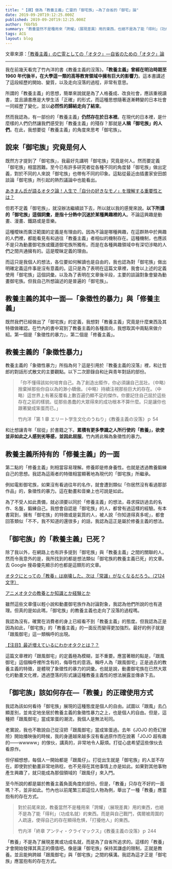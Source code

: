```yaml
---
title: "【譯】做為「教養主義」亡靈的「御宅族」—為了自省的「御宅」論"
date: 2019-09-20T19:12:25.000Z
published: 2019-09-20T19:12:25.000Z
author: f6bfb5
summary: "教養當然不是種用來「誇耀」（展現差異）用的東西，也絕不是為了能「得利」（功成名就）的東西。而是與自己戰鬥，偶爾被周圍的人疏遠，使得自己的存在顯得危惧，「打擾他人」的東西。"
tags: ACG
layout: blog
---
```


文章來源：[「教養主義」の亡霊としての「オタク」―自省のための「オタク」論](http://amberfeb.hatenablog.com/entry/2013/12/29/001526)

---

我在前幾天看完了竹內洋的書《教養主義的沒落》。**「教養主義」**曾經在明治時期至 1960 年代後半，在大學這一類的高等教育領域中**擁有巨大的影響力**。這本書講述了這段經歷的開始、變質，以及走向沒落的過程，非常有意思。

所謂的「教養主義」的思想，簡單來說就是為了人格養成、改良社會，應該重視讀書，並且讀書應是大學生活「正確」的形式，而這種思想隨著逐漸轉變的日本社會一同經歷了變化，並以**必然性的歸結走向了結束**。

然而我認為，有一部份的「教養主義」**仍然存在於日本裡**。在現代的日本裡，是什麼樣的人們仍然讓我們感受到「教養主義」的殘存？那就是**人稱「御宅族」的人們**。在此，我想要從「教養主義」的角度來思考「御宅族」。

## 說來「御宅族」究竟是何人

既然方才提到了「御宅族」，我最好先講明「御宅族」究竟是何人。然而要定義「御宅族」相當困難。至今已有許多研究者從各種不同的角度替「御宅族」做出定義，對於不同的人來說「御宅族」也帶有不同的印象。這點從最近由插畫家安田朗談論「御宅族」所引起的熱烈議論中也能看出。

[あきまん氏が語るオタク論！人生で「自分の好きなモノ」を理解する重要性とは？](http://togetter.com/li/604251)

但若不定義「御宅族」，就沒辦法繼續談下去，所以就以我的感覺來說。**以下所講的「御宅族」這個詞彙，是指十分熱中沉迷於某種興趣裡的人**。不論這興趣是動畫、漫畫、鐵路或是音樂。

這種曖昧而廣泛範圍的定義是有理由的。因為不論是哪種興趣，在這群熱中於興趣的人們裡，都能看見有和過往「教養主義」者相似的機制存在。這種機制，也應該不是只為動畫御宅族或鐵道御宅族所獨有。而是在各種興趣領域中有深切涉略的人們之間共通擁有的。這是曖昧定義的理由。

而這只是我個人的想法，各位要如何解讀也是自由的，我也認為對「御宅族」做出明確定義這件事是沒有意義的。這只是為了表明在這篇文章裡，我會以上述的定義使用「御宅族」這個詞彙。以及為了表明在文章後半段，主要的談論對象會變為動畫御宅族。但我自己所想論述的是普遍的「御宅族」。

## 教養主義的其中一面—「象徵性的暴力」與「修養主義」

既然我們已經做出了「御宅族」的定義，我想對「教養主義」究竟是什麼東西及其特徵做確認。在竹內的書中寫到了教養主義的各種面向，我想取其中兩點來做介紹。第一個是「象徵性的暴力」，第二個是「修養主義」。

## 教養主義的「象徵性暴力」

教養主義的「象徵性暴力」所指為何？這是引用於『教養主義的沒落』裡，和辻哲郎的對話形式散文的主要觀點。以下二次節錄自和辻與青年對話的部份。

> 「你不懂得該如何培育自己。為了創造出鉅作，你必須讓自己茁壯。（中略）捨棄掉那些你自以為的渺小驕傲。（中略）持續注視那些巨大的存在。（中略）這世界上有著反覆看上數百遍仍顯不足的傑作。你要記住自己屈於這些存在之前的樣貌。從那些愚蠢的大眾得來的成功根本不算什麼。只是讓你也跟著變成笨蛋而已。」
>
> 竹内洋「第 1 章 エリート学生文化のうねり」《教養主義の没落》ｐ 54

和辻想讓青年「屈從」於書籍之下。**累積有更多學識之人所行使的「教養」，欲使並非如此之人感到劣等感，並因此屈服**。竹內將此稱為象徵性的暴力。

## 教養主義所持有的「修養主義」的一面

第二點的「修養主義」則相當容易理解。修養即是修身養性。也就是透過教養鍛練自己的思想。我認為這兩者的特徵相當顯著地為現代的「御宅族」所繼承。

例如電影御宅族，如果沒有看過往年的名作，就會遭到類似「你居然沒有看過那部作品」的，象徵性的暴力。這在動畫和音樂上也可說是如此。

為了不受人如此責備，就必須要以同於「修養主義」的想法，尋求探訪過去的名作、名盤，鍛練自己。我想會自認是「御宅族」的人，都曾有過這樣的經驗。有本書寫到，擁有「御宅族」的特徵或是氣質的人，被人說「你知道得真多呢」，都會回答類似「不不，我不知道的還很多」的話，我認為這正是屬於修養主義的想法。

## 「御宅族」的「教養主義」已死？

除了我以外，在網路上也有許多提到「御宅族」與「教養主義」之間的關聯的人。然而令我意外的是，我所找到的都是想法類似「御宅族的教養主義已死」的文章。去 Google 搜尋優先顯示的也都是這類形的文章。

[オタクにとっての「教養」は崩壊した。次は「常識」がなくなるだろう。（2124 文字）](https://ch.nicovideo.jp/cayenne3030/blomaga/ar197249)

[アニメオタクの教養とか知識とか経験とか](https://togetter.com/li/175173)

雖然這些文章僅以輕小說和動畫御宅族作為討論對象，我認為他們所說的也有道理。但真的是如此嗎，「御宅族」的教養主義也走向了沒落的過程嗎。

我認為沒有。確實在消費者的身上已經看不到「教養主義」的態度。但我認為正是因為如此，「御宅族」的「教養主義」的一面反而變得更加強烈。最好的例子就是「跟風御宅」這一類稱呼的出現。

[【注目】最近増えているにわかオタクとは？？](http://matome.naver.jp/odai/2137905780638948201)

這篇文章裡的「跟風御宅」的定義極為模糊，並不重要。應當著眼的點是，「跟風御宅」這個稱呼裡所含有的，侮辱性的意涵。稱呼人為「跟風御宅」正是過去的教養主義的特徵，是體現了象徵性的暴力的詞彙。也就是說，動畫御宅族在已然大眾化的動畫文化裡，透過墮落的形式讓這種教養主義性的想法展露並傳承下去。

## 「御宅族」該如何存在—「教養」的正確使用方式

我認為該如何看待「御宅族」展現的這種態度是個人的自由。試圖以「跟風」去凸顯差別，並肯定地坐居於教養主義的象徵性暴力之上，也是個人的自由。但是，這種把「跟風御宅」當成笨蛋的潮流，我個人是無法茍同。

老實說，我也不敢說自己從沒把「跟風御宅」當成笨蛋過。去年《JOJO 的奇幻冒險》開始播映後的時候，我的身邊越來越多沒有看過原作而在說著「JOJO 超有趣的——wwwww」的傢伙，講真的，非常地令人厭煩。打從心底希望這些傢伙去看原作。

但仔細想想，每個人一開始都是「跟風仔」。打從出生就是「御宅族」的人並不存在。即使對於動畫非常地熟稔，也不見得在其他事情上亦是如此。如果對其他事物產生興趣了，就只能成為那個領域的「跟風仔」來入門。

至今所說的都是屬於教養主義負面角度的部份。但是，「教養」只存在不好的一面嗎？不，並非如此。竹內也以前尾繁三郎這位人物為例，舉出了一種「教養」應當抱有的存在方式。

> 對於前尾來說，教養當然不是種用來「誇耀」（展現差異）用的東西，也絕不是為了能「得利」（功成名就）的東西。而是與自己戰鬥，偶爾被周圍的人疏遠，使得自己的存在顯得危惧，「打擾他人」的東西。
>
> 竹内洋「終章 アンティ・クライマックス」《教養主義の没落》ｐ 244

「教養」不是為了展現差異或功成名就，而是為了自省所追求的。這樣的「教養」才會開始發揮其真正的價值吧。像是讓「御宅族」保持其謙虛的限制，正就是教養。並且能夠跨越「跟風御宅」與「御宅族」之間的橫溝。我認為這才正是「御宅族」應當抱有的存在方式。
